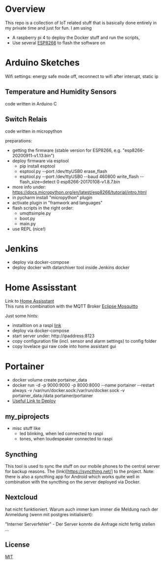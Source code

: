 # Overview
This repo is a collection of IoT related stuff that is basically done entirely in my private time and just for fun.
I am using
- A raspberry pi 4 to deploy the Docker stuff and run the scripts,
- Use several [ESP8266](https://arduino-esp8266.readthedocs.io/en/latest/esp8266wifi/readme.html) to flash the software on

# Arduino Sketches
Wifi settings: energy safe mode off, reconnect to wifi after interupt, static ip

## Temperature and Humidity Sensors
code written in Arduino C

## Switch Relais
code written in micropython

preparations:
- getting the firmware (stable version for ESP8266, e.g. "esp8266-20200911-v1.13.bin")
- deploy firmware via esptool
    - pip install esptool
    - esptool.py --port /dev/ttyUSB0 erase_flash
    - esptool.py --port /dev/ttyUSB0 --baud 460800 write_flash --flash_size=detect 0 esp8266-20170108-v1.8.7.bin
- more info under: https://docs.micropython.org/en/latest/esp8266/tutorial/intro.html
- in pycharm install "micropython" plugin
- activate plugin in "framwork and languages"
- flash scripts in the right order:
    - umqttsimple.py
    - boot.py
    - main.py
- use REPL (nice!)

# Jenkins
- deploy via docker-compose
- deploy docker with datarchiver tool inside Jenkins docker

# Home Assisstant
Link to [Home Assisstant](https://www.home-assistant.io/) \
This runs in combination with the MQTT Broker [Eclipse Mosquitto](https://mosquitto.org/)

Just some hints:
- installtion on a raspi [link](https://www.home-assistant.io/docs/installation/raspberry-pi/)
- deploy via docker-compose
- start server under: http://ipaddress:8123
- copy configuration file (incl. sensor and alarm settings) to config folder
- copy lovelace gui raw code into home assistant gui

# Portainer
- docker volume create portainer_data
- docker run -d -p 9000:9000 -p 8000:8000 --name portainer --restart always -v /var/run/docker.sock:/var/run/docker.sock -v portainer_data:/data portainer/portainer
- [Useful Link to Deploy](https://portainer.readthedocs.io/en/latest/deployment.html)

## my_piprojects
- misc stuff like 
    - led blinking, when led connected to raspi 
    - tones, when loudespeaker connected to raspi

## Syncthing
This tool is used to sync the stuff on our mobile phones to the central server for backup reasons.
The (link)[https://syncthing.net/] to the project.
Note: there is also a syncthing app for Android which works quite well in combination with the syncthing 
on the server deployed via Docker.

## Nextcloud
hat nicht funktioniert. Warum auch immer kam immer die Meldung nach der Anmeldung (wenn mit postgres initialisiert):

"Interner Serverfehler" - Der Server konnte die Anfrage nicht fertig stellen ...

## License
[MIT](./LICENSE) 